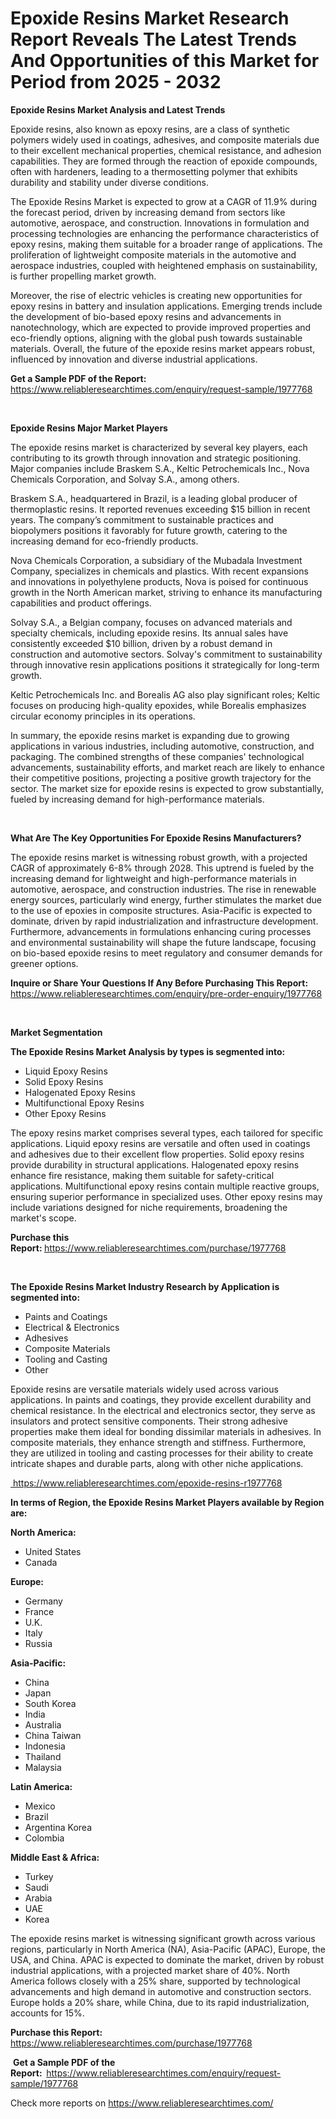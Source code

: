 <p><h1>Epoxide Resins Market Research Report Reveals The Latest Trends And Opportunities of this Market for Period from 2025 - 2032</h1></p><p><strong>Epoxide Resins Market Analysis and Latest Trends</strong></p>
<p><p>Epoxide resins, also known as epoxy resins, are a class of synthetic polymers widely used in coatings, adhesives, and composite materials due to their excellent mechanical properties, chemical resistance, and adhesion capabilities. They are formed through the reaction of epoxide compounds, often with hardeners, leading to a thermosetting polymer that exhibits durability and stability under diverse conditions.</p><p>The Epoxide Resins Market is expected to grow at a CAGR of 11.9% during the forecast period, driven by increasing demand from sectors like automotive, aerospace, and construction. Innovations in formulation and processing technologies are enhancing the performance characteristics of epoxy resins, making them suitable for a broader range of applications. The proliferation of lightweight composite materials in the automotive and aerospace industries, coupled with heightened emphasis on sustainability, is further propelling market growth. </p><p>Moreover, the rise of electric vehicles is creating new opportunities for epoxy resins in battery and insulation applications. Emerging trends include the development of bio-based epoxy resins and advancements in nanotechnology, which are expected to provide improved properties and eco-friendly options, aligning with the global push towards sustainable materials. Overall, the future of the epoxide resins market appears robust, influenced by innovation and diverse industrial applications.</p></p>
<p><strong>Get a Sample PDF of the Report:&nbsp;</strong> <a href="https://www.reliableresearchtimes.com/enquiry/request-sample/1977768?utm_campaign=1581&utm_medium=2&utm_source=Github&utm_content=ia&utm_term=01042025&utm_id=epoxide-resins">https://www.reliableresearchtimes.com/enquiry/request-sample/1977768</a></p>
<p>&nbsp;</p>
<p><strong>Epoxide Resins Major Market Players</strong></p>
<p><p>The epoxide resins market is characterized by several key players, each contributing to its growth through innovation and strategic positioning. Major companies include Braskem S.A., Keltic Petrochemicals Inc., Nova Chemicals Corporation, and Solvay S.A., among others.</p><p>Braskem S.A., headquartered in Brazil, is a leading global producer of thermoplastic resins. It reported revenues exceeding $15 billion in recent years. The company’s commitment to sustainable practices and biopolymers positions it favorably for future growth, catering to the increasing demand for eco-friendly products.</p><p>Nova Chemicals Corporation, a subsidiary of the Mubadala Investment Company, specializes in chemicals and plastics. With recent expansions and innovations in polyethylene products, Nova is poised for continuous growth in the North American market, striving to enhance its manufacturing capabilities and product offerings.</p><p>Solvay S.A., a Belgian company, focuses on advanced materials and specialty chemicals, including epoxide resins. Its annual sales have consistently exceeded $10 billion, driven by a robust demand in construction and automotive sectors. Solvay's commitment to sustainability through innovative resin applications positions it strategically for long-term growth.</p><p>Keltic Petrochemicals Inc. and Borealis AG also play significant roles; Keltic focuses on producing high-quality epoxides, while Borealis emphasizes circular economy principles in its operations.</p><p>In summary, the epoxide resins market is expanding due to growing applications in various industries, including automotive, construction, and packaging. The combined strengths of these companies' technological advancements, sustainability efforts, and market reach are likely to enhance their competitive positions, projecting a positive growth trajectory for the sector. The market size for epoxide resins is expected to grow substantially, fueled by increasing demand for high-performance materials.</p></p>
<p>&nbsp;</p>
<p><strong>What Are The Key Opportunities For Epoxide Resins Manufacturers?</strong></p>
<p><p>The epoxide resins market is witnessing robust growth, with a projected CAGR of approximately 6-8% through 2028. This uptrend is fueled by the increasing demand for lightweight and high-performance materials in automotive, aerospace, and construction industries. The rise in renewable energy sources, particularly wind energy, further stimulates the market due to the use of epoxies in composite structures. Asia-Pacific is expected to dominate, driven by rapid industrialization and infrastructure development. Furthermore, advancements in formulations enhancing curing processes and environmental sustainability will shape the future landscape, focusing on bio-based epoxide resins to meet regulatory and consumer demands for greener options.</p></p>
<p><strong>Inquire or Share Your Questions If Any Before Purchasing This Report:</strong> <a href="https://www.reliableresearchtimes.com/enquiry/pre-order-enquiry/1977768?utm_campaign=1581&utm_medium=2&utm_source=Github&utm_content=ia&utm_term=01042025&utm_id=epoxide-resins">https://www.reliableresearchtimes.com/enquiry/pre-order-enquiry/1977768</a></p>
<p>&nbsp;</p>
<p><strong>Market Segmentation</strong></p>
<p><strong>The Epoxide Resins Market Analysis by types is segmented into:</strong></p>
<p><ul><li>Liquid Epoxy Resins</li><li>Solid Epoxy Resins</li><li>Halogenated Epoxy Resins</li><li>Multifunctional Epoxy Resins</li><li>Other Epoxy Resins</li></ul></p>
<p><p>The epoxy resins market comprises several types, each tailored for specific applications. Liquid epoxy resins are versatile and often used in coatings and adhesives due to their excellent flow properties. Solid epoxy resins provide durability in structural applications. Halogenated epoxy resins enhance fire resistance, making them suitable for safety-critical applications. Multifunctional epoxy resins contain multiple reactive groups, ensuring superior performance in specialized uses. Other epoxy resins may include variations designed for niche requirements, broadening the market's scope.</p></p>
<p><strong>Purchase this Report:&nbsp;</strong><a href="https://www.reliableresearchtimes.com/purchase/1977768?utm_campaign=1581&utm_medium=2&utm_source=Github&utm_content=ia&utm_term=01042025&utm_id=epoxide-resins">https://www.reliableresearchtimes.com/purchase/1977768</a></p>
<p>&nbsp;</p>
<p><strong>The Epoxide Resins Market Industry Research by Application is segmented into:</strong></p>
<p><ul><li>Paints and Coatings</li><li>Electrical & Electronics</li><li>Adhesives</li><li>Composite Materials</li><li>Tooling and Casting</li><li>Other</li></ul></p>
<p><p>Epoxide resins are versatile materials widely used across various applications. In paints and coatings, they provide excellent durability and chemical resistance. In the electrical and electronics sector, they serve as insulators and protect sensitive components. Their strong adhesive properties make them ideal for bonding dissimilar materials in adhesives. In composite materials, they enhance strength and stiffness. Furthermore, they are utilized in tooling and casting processes for their ability to create intricate shapes and durable parts, along with other niche applications.</p></p>
<p><a href="https://www.reliableresearchtimes.com/epoxide-resins-r1977768?utm_campaign=1581&utm_medium=2&utm_source=Github&utm_content=ia&utm_term=01042025&utm_id=epoxide-resins">&nbsp;https://www.reliableresearchtimes.com/epoxide-resins-r1977768</a></p>
<p><strong>In terms of Region, the Epoxide Resins Market Players available by Region are:</strong></p>
<p>
    <p> <strong> North America: </strong>
        <ul>
            <li>United States</li>
            <li>Canada</li>
        </ul>
        </p> 
    <p> <strong> Europe: </strong>
        <ul>
            <li>Germany</li>
            <li>France</li>
            <li>U.K.</li>
            <li>Italy</li>
            <li>Russia</li>
        </ul>
        </p> 
    <p> <strong> Asia-Pacific: </strong>
        <ul>
            <li>China</li>
            <li>Japan</li>
            <li>South Korea</li>
            <li>India</li>
            <li>Australia</li>
            <li>China Taiwan</li>
            <li>Indonesia</li>
            <li>Thailand</li>
            <li>Malaysia</li>
        </ul>
        </p> 
    <p> <strong> Latin America: </strong>
        <ul>
            <li>Mexico</li>
            <li>Brazil</li>
            <li>Argentina Korea</li>
            <li>Colombia</li>
        </ul>
        </p> 
    <p> <strong> Middle East & Africa: </strong>
        <ul>
            <li>Turkey</li>
            <li>Saudi</li>
            <li>Arabia</li>
            <li>UAE</li>
            <li>Korea</li>
        </ul>
    </p>
    </p>
<p><p>The epoxide resins market is witnessing significant growth across various regions, particularly in North America (NA), Asia-Pacific (APAC), Europe, the USA, and China. APAC is expected to dominate the market, driven by robust industrial applications, with a projected market share of 40%. North America follows closely with a 25% share, supported by technological advancements and high demand in automotive and construction sectors. Europe holds a 20% share, while China, due to its rapid industrialization, accounts for 15%.</p></p>
<p><strong>Purchase this Report: </strong><a href="https://www.reliableresearchtimes.com/purchase/1977768?utm_campaign=1581&utm_medium=2&utm_source=Github&utm_content=ia&utm_term=01042025&utm_id=epoxide-resins">https://www.reliableresearchtimes.com/purchase/1977768</a></p>
<p>&nbsp;<strong>Get a Sample PDF of the Report:&nbsp;&nbsp;</strong><a href="https://www.reliableresearchtimes.com/enquiry/request-sample/1977768?utm_campaign=1581&utm_medium=2&utm_source=Github&utm_content=ia&utm_term=01042025&utm_id=epoxide-resins">https://www.reliableresearchtimes.com/enquiry/request-sample/1977768</a></p>
<p><strong></strong></p>
<p>Check more reports on <a href="https://www.reliableresearchtimes.com/?utm_campaign=1581&utm_medium=2&utm_source=Github&utm_content=ia&utm_term=01042025&utm_id=epoxide-resins">https://www.reliableresearchtimes.com/</a></p>